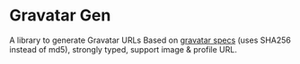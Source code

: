 # Gravatar Gen

A library to generate Gravatar URLs Based on [gravatar specs](https://docs.gravatar.com/general/hash/) (uses SHA256 instead of md5), strongly typed, support image & profile URL.
